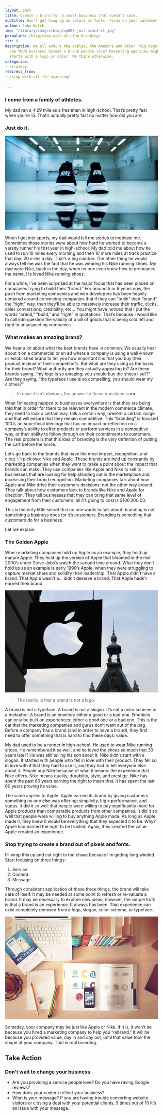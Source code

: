 ```yaml
---
layout: post
title: Create a brand for a small business that doesn't suck.
subtitle: Don't get hung up on colors or fonts. Focus on your customer's needs.
author: John Welch
img: "/library/images/blog/ep003-just-brand-it.jpg"
permalink: /blog/stop-with-all-the-branding/
ttr: 8
description: We all admire the Apples, the Amazons and other "big dogs" of branding.
  Can YOUR business become a brand people love? Marketing agencies might say it
  starts with a logo or color. We think otherwise.
categories:
- strategy
redirect_from:
- /stop-with-all-the-branding/

---
```

### I come from a family of athletes.

My dad ran a 4:29 mile as a freshman in high-school. That’s pretty fast when you’re 15. That’s actually pretty fast no matter how old you are.

### Just do it.

![Black nike sneakers on the floor of a gym](/uploads/black-nike-sneakers-in-a-gym.jpg "black-nike-sneakers-in-a-gym")

When I got into sports, my dad would tell me stories to motivate me. Sometimes those stories were about how hard he worked to become a varsity runner his first year in high-school. My dad told me about how he used to run 10 miles every morning and then 10 more miles at track practice that day. 20 miles a day. That’s a big number. The other thing he would always tell me was the fact that he was wearing his Nike running shoes. My dad wore Nike, back in the day, when no one even knew how to pronounce the name. He loved Nike running shoes.

For a while, I’ve been surprised at the major focus that has been placed on companies trying to build their “brand.” For around 5 or 6 years now, the push from marketing companies and web developers has been heavily centered around convincing companies that if they can “build” their “brand” the “right” way, then they’ll be able to massively increase their traffic, clicks, sales conversions, credibility, etc… You might have noticed that I put the words “brand,” “build,” and “right” in quotations. That’s because I would like to call into question the validity of a bill of goods that is being sold left and right to unsuspecting companies.

### What makes an amazing brand?

We hear a lot about what the best brands have in common. We usually hear about it on a commercial or an ad where a company is using a well-known or established brand to tell you how important it is that you buy their product instead of their competitor's. But what are they using as the basis for their brand? What authority are they actually appealing to? Are these brands saying, “my logo is so amazing; you should buy the shoes I sell?” Are they saying, “the typeface I use is so compelling; you should wear my clothes?”

> In case it isn’t obvious, the answer to these questions is **no**.

What I’m seeing happen to businesses everywhere is that they are being told that in order for them to be relevant in the modern commerce climate, they need to look a certain way, talk a certain way, present a certain image and that will ensure that they remain competitive. This “branding” is focused 100% on superficial ideology that has no impact or reflection on a company’s ability to offer products or perform services in a competitive way, or their ability to follow through on their commitments to customers. The real problem is that this idea of branding is the very definition of putting the cart before the horse.

Let’s go back to the brands that have the most impact, recognition, and clout. I’ll pick two: Nike and Apple. These brands are held up constantly by marketing companies when they want to make a point about the impact that brands can make. They use companies like Apple and Nike to sell to businesses that are looking for help standing out in the marketplace and increasing their brand recognition. Marketing companies talk about how Apple and Nike drive their customers decisions: not the other way around. They talk about how customers look to brands like Nike and Apple for direction. They tell businesses that they can bring that same level of engagement from their customers: all it’s going to cost is $100,000.00.

This is the dirty little secret that no one wants to talk about: branding is not something a business does for it’s customers. Branding is something that customers do for a business.

Let me explain.

### The Golden Apple

When marketing companies hold up Apple as an example, they hold up mature Apple. They hold up the version of Apple that bloomed in the mid 2000’s under Steve Jobs’s watch the second time around. What they don’t hold up as an example is early 1990’s Apple, when they were struggling to capture market share and solidify their leadership. That Apple didn’t have a brand. That Apple wasn’t a... didn’t deserve a brand. That Apple hadn’t earned their brand.

![Apple Logo on the side of a building with a sky background](/uploads/apple-logo-on-the-street-with-building-in-the-background.jpg "apple-logo-on-the-street-with-building-in-the-background")

> The reality is that a brand is not a logo.

A brand is not a typeface. A brand is not a slogan. It’s not a color scheme or a metaphor. A brand is an emotion: either a good or a bad one. Emotions can only be built on experiences: either a good one or a bad one. This is the cat that the marketing companies and gurus don’t want out of the bag. Before a company has a brand (and in order to have a brand), they first need to offer something that is hard to find these days: value.

My dad used to be a runner in high-school. He used to wear Nike running shoes. He remembered it so well, and he loved the shoes so much that 30 years later? He was still telling his son about it. Nike didn’t start with a slogan. It started with people who fell in love with their product. They fell so in love with it that they had to use it, and they had to tell everyone else about it. People buy Nike because of what it means: the experience that Nike offers. Nike means quality, durability, style, and prestige. Nike has spent the past 60 years earning the right to mean that. It has spent the last 60 years proving its value.

The same applies to Apple. Apple earned its brand by giving customers something no one else was offering: simplicity, high-performance, and status. It did it so well that people were willing to pay significantly more for Apple products than comparable products from other companies. It did it so well that people were willing to buy anything Apple made. As long as Apple made it, they knew it would be everything that they expected it to be. Why? Apple had earned the right to be trusted. Again, they created the value. Apple created an experience.

### Stop trying to create a brand out of pixels and fonts.

I’ll wrap this up and cut right to the chase because I’m getting long winded.  Start focusing on three things:

1. Service
2. Content
3. Message

Through consistent application of these three things, the brand will take care of itself. It may be needed at some point to refresh or re-valuate a brand. It may be necessary to explore new ideas; however, the simple truth is that a brand is an experience. It always has been. That experience can exist completely removed from a logo, slogan, color-scheme, or typeface.

![overview of a desk with mac and iphone and tools  to draw logos](/uploads/officespace-with-mac-iphone-books-and-tools.jpg "officespace-with-mac-iphone-books-and-tools")

Someday, your company may be just like Apple or Nike. If it is, it won’t be because you hired a marketing company to help you “rebrand.” It will be because you provided value, day in and day out, until that value took the shape of your company. That is real branding.

## Take Action

### Don't wait to change your business.

* Are you providing a service people love? Do you have raving Google reviews?
* How does your content reflect your business?
* What is your message? If you are having trouble converting website visitors or closing a deal with your potential clients, 9 times out of 10 it's an issue with your message.